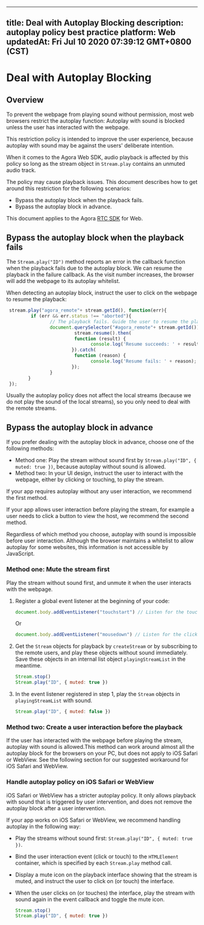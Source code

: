 
---
title: Deal with Autoplay Blocking
description: autoplay policy best practice 
platform: Web
updatedAt: Fri Jul 10 2020 07:39:12 GMT+0800 (CST)
---
# Deal with Autoplay Blocking
## Overview

To prevent the webpage from playing sound without permission, most web browsers restrict the autoplay function: Autoplay with sound is blocked unless the user has interacted with the webpage.

This restriction policy is intended to improve the user experience, because autoplay with sound may be against the users' deliberate intention.

When it comes to the Agora Web SDK, audio playback is affected by this policy so long as the stream object in `Stream.play` contains an unmuted audio track.

The policy may cause playback issues. This document describes how to get around this restriction for the following scenarios:

- Bypass the autoplay block when the playback fails.
- Bypass the autoplay block in advance.

<div class="alert note">This document applies to the Agora <a href="https://docs.agora.io/en/Agora%20Platform/terms?platform=All%20Platforms#rtc-sdk">RTC SDK</a> for Web.</div>

## Bypass the autoplay block when the playback fails

The `Stream.play("ID")` method reports an error in the callback function when the playback fails due to the autoplay block. We can resume the playback in the failure callback. As the visit number increases, the browser will add the webpage to its autoplay whitelist.

When detecting an autoplay block, instruct the user to click on the webpage to resume the playback:

```javascript
 stream.play("agora_remote"+ stream.getId(), function(err){
         if (err && err.status !== "aborted"){
                // The playback fails. Guide the user to resume the playback by clicking.            
                document.querySelector("#agora_remote"+ stream.getId()).onclick=function(){
                         stream.resume().then(
                         function (result) {
                               console.log('Resume succeeds: ' + result);
                        }).catch(
                         function (reason) {
                               console.log('Resume fails: ' + reason);
                        });
                }      
        }
 });
```

Usually the autoplay policy does not affect the local streams (because we do not play the sound of the local streams), so you only need to deal with the remote streams.

## Bypass the autoplay block in advance

If you prefer dealing with the autoplay block in advance, choose one of the following methods:

- Method one: Play the stream without sound first by `Stream.play("ID", { muted: true })`, because autoplay without sound is allowed.
- Method two: In your UI design, instruct the user to interact with the webpage, either by clicking or touching, to play the stream.

If your app requires autoplay without any user interaction, we recommend the first method.

If your app allows user interaction before playing the stream, for example a user needs to click a button to view the host, we recommend the second method.

<div class="alert note">Regardless of which method you choose, autoplay with sound is impossible before user interaction. Although the browser maintains a whitelist to allow autoplay for some websites, this information is not accessible by JavaScript.</div>

### Method one: Mute the stream first

Play the stream without sound first, and unmute it when the user interacts with the webpage.

1. Register a global event listener at the beginning of your code:

   ```javascript
   document.body.addEventListener("touchstart") // Listen for the touch action
   ```

   Or

   ```javascript
   document.body.addEventListener("mousedown") // Listen for the click action.
   ```

2. Get the `Stream` objects for playback by `createStream` or by subscribing to the remote users, and play these objects without sound immediately. Save these objects in an internal list object `playingStreamList` in the meantime.

   ```javascript
   Stream.stop()
   Stream.play("ID", { muted: true })
   ```

3. In the event listener registered in step 1, play the `Stream` objects in `playingStreamList` with sound. 

   ```javascript
   Stream.play("ID", { muted: false })
   ```

### Method two: Create a user interaction before the playback

If the user has interacted with the webpage before playing the stream, autoplay with sound is allowed.This method can work around almost all the autoplay block for the browsers on your PC, but does not apply to iOS Safari or WebView. See the following section for our suggested workaround for iOS Safari and WebView.

### Handle autoplay policy on iOS Safari or WebView

iOS Safari or WebView has a stricter autoplay policy. It only allows playback with sound that is triggered by user intervention, and does not remove the autoplay block after a user intervention.

If your app works on iOS Safari or WebView, we recommend handling autoplay in the following way:

- Play the streams without sound first: `Stream.play("ID", { muted: true })`.
- Bind the user interaction event (click or touch) to the `HTMLElement` container, which is specified by each `Stream.play` method call.
- Display a mute icon on the playback interface showing that the stream is muted, and instruct the user to click on (or touch) the interface.
- When the user clicks on (or touches) the interface, play the stream with sound again in the event callback and toggle the mute icon.

  ```javascript
  Stream.stop()
  Stream.play("ID", { muted: true })
  ```
